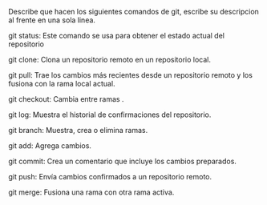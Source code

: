Describe que hacen los siguientes comandos de git, escribe su descripcion al frente en una sola linea.

git status: Este comando se usa para obtener el estado actual del repositorio

git clone: Clona un repositorio remoto en un repositorio local.

git pull: Trae los cambios más recientes desde un repositorio remoto y los fusiona con la rama local actual.

git checkout: Cambia entre ramas .

git log: Muestra el historial de confirmaciones del repositorio.

git branch: Muestra, crea o elimina ramas. 

git add: Agrega cambios.

git commit: Crea un comentario que incluye los cambios preparados.

git push: Envía cambios confirmados a un repositorio remoto.

git merge: Fusiona una rama con otra rama activa.

